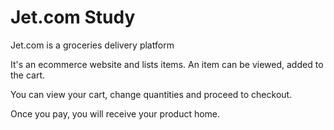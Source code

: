 # Jet.com Study

Jet.com is a groceries delivery platform

It's an ecommerce website and lists items. An item can be viewed, added to the cart.

You can view your cart, change quantities and proceed to checkout.

Once you pay, you will receive your product home.